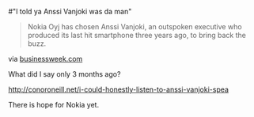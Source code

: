 #"I told ya Anssi Vanjoki was da man"


 <div class="posterous_bookmarklet_entry">
 <blockquote class="posterous_short_quote">Nokia Oyj has chosen Anssi Vanjoki, an outspoken executive who produced its last hit smartphone three years ago, to bring back the buzz.</blockquote>

<div class="posterous_quote_citation">via <a href="http://www.businessweek.com/news/2010-05-11/nokia-goes-back-to-the-future-in-attempt-to-topple-iphone.html">businessweek.com</a></div>
 <p>What did I say only 3 months ago?
</p><p><a href="http://conoroneill.net/i-could-honestly-listen-to-anssi-vanjoki-spea">http://conoroneill.net/i-could-honestly-listen-to-anssi-vanjoki-spea</a>
</p><p>There is hope for Nokia yet.</p></div>
 